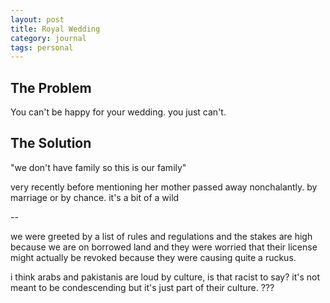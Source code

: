 ```yaml
---
layout: post
title: Royal Wedding
category: journal
tags: personal
---
```


## The Problem

You can't be happy for your wedding. you just can't.

## The Solution

"we don't have family so this is our family"

very recently before mentioning her mother passed away nonchalantly. 
by marriage or by chance. it's a bit of a wild 

--

we were greeted by a list of rules and regulations and the stakes are high because we are on borrowed land and they were worried that their license might actually be revoked because they were causing quite a ruckus.

i think arabs and pakistanis are loud by culture, is that racist to say? it's not meant to be condescending but it's just part of their culture. ???



